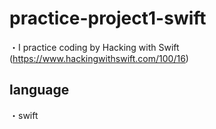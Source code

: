 # practice-project1-swift
・I practice coding by Hacking with Swift (https://www.hackingwithswift.com/100/16)

## language
・swift
